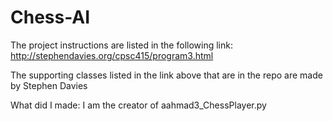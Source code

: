 # Chess-AI

The project instructions are listed in the following link:
http://stephendavies.org/cpsc415/program3.html

The supporting classes listed in the link above that are in the repo are made by Stephen Davies

What did I made:
I am the creator of aahmad3_ChessPlayer.py
